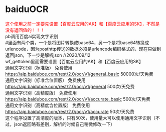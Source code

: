 # baiduOCR
<font color='red'>这个使用之前一定要先设置【百度云应用的AK】和【百度云应用的SK】，不然是没有返回值的！！！</font><br>
pb调用百度ai实现文字识别<br>
#里面有两个类，一个是将图片转换成base64，另一个是将base64转换成urlencode，因为posthttp传送的数据必须是urlencode编码格式的，现在只做到返回json，下一步是解析json  //2020/09/12<br>
wf_gettoken里面需要设置【百度云应用的AK】和【百度云应用的SK】<br>
通用文字识别（标准版）
免费使用
https://aip.baidubce.com/rest/2.0/ocr/v1/general_basic
50000次/天免费<br>
通用文字识别（标准含位置版）
免费使用
https://aip.baidubce.com/rest/2.0/ocr/v1/general
500次/天免费<br>
通用文字识别（高精度版）
免费使用
https://aip.baidubce.com/rest/2.0/ocr/v1/accurate_basic
500次/天免费<br>
通用文字识别（高精度含位置版）
免费使用
https://aip.baidubce.com/rest/2.0/ocr/v1/accurate
50次/天免费<br>
这个程序设置了高清度的版本，只有50次，使用量大可以使用通用文字识别（不过，json返回略有差别，解析的时候自己稍微修改一下）
